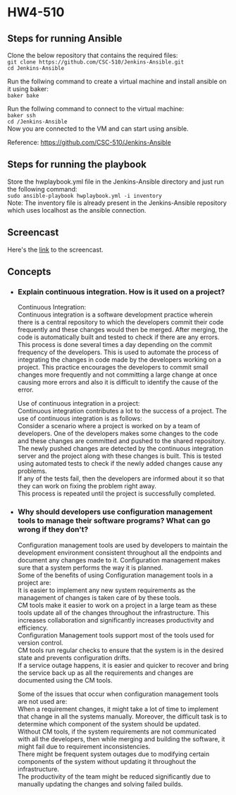 # HW4-510
## Steps for running Ansible
Clone the below repository that contains the required files:       
```git clone https://github.com/CSC-510/Jenkins-Ansible.git```   
```cd Jenkins-Ansible```  

Run the follwing command to create a virtual machine and install ansible on it using baker:    
```baker bake```  

Run the follwing command to connect to the virtual machine:  
```baker ssh```  
```cd /Jenkins-Ansible```  
Now you are connected to the VM and can start using ansible.  

Reference: https://github.com/CSC-510/Jenkins-Ansible  
## Steps for running the playbook
Store the hwplaybook.yml file in the Jenkins-Ansible directory and just run the following command:  
```sudo ansible-playbook hwplaybook.yml -i inventory```  
Note: The inventory file is already present in the Jenkins-Ansible repository which uses localhost as the ansible connection.

## Screencast
Here's the [link](https://drive.google.com/open?id=1WWMDQj7E831E5KixyTOwEm2f5rXsXtBE) to the screencast.

## Concepts
+ ### Explain continuous integration. How is it used on a project?  
  Continuous Integration:  
Continuous integration is a software development practice wherein there is a central repository to which the developers commit their code frequently and these changes would then be merged. After merging, the code is automatically built and tested to check if there are any errors. This process is done several times a day depending on the commit frequency of the developers. This is used to automate the process of integrating the changes in code made by the developers working on a project. This practice encourages the developers to commit small changes more frequently and not committing a large change at once causing more errors and also it is difficult to identify the cause of the error.

  Use of continuous integration in a project:  
Continuous integration contributes a lot to the success of a project. The use of continuous integration is as follows:  
Consider a scenario where a project is worked on by a team of developers. One of the developers makes some changes to the code and these changes are committed and pushed to the shared repository.   
The newly pushed changes are detected by the continuous integration server and the project along with these changes is built. This is tested using automated tests to check if the newly added changes cause any problems.  
If any of the tests fail, then the developers are informed about it so that they can work on fixing the problem right away.  
This process is repeated until the project is successfully completed.  

+ ### Why should developers use configuration management tools to manage their software programs? What can go wrong if they don't?  
  Configuration management tools are used by developers to maintain the development environment consistent throughout all the endpoints and document any changes made to it. Configuration management makes sure that a system performs the way it is planned.  
Some of the benefits of using Configuration management tools in a project are:  
It is easier to implement any new system requirements as the management of changes is taken care of by these tools.  
CM tools make it easier to work on a project in a large team as these tools update all of the changes throughout the infrastructure. This increases collaboration and significantly increases productivity and efficiency.  
Configuration Management tools support most of the tools used for version control.  
CM tools run regular checks to ensure that the system is in the desired state and prevents configuration drifts.  
If a service outage happens, it is easier and quicker to recover and bring the service back up as all the requirements and changes are documented using the CM tools.  

  Some of the issues that occur when configuration management tools are not used are:  
When a requirement changes, it might take a lot of time to implement that change in all the systems manually. Moreover, the difficult task is to determine which component of the system should be updated.  
Without CM tools, if the system requirements are not communicated with all the developers, then while merging and building the software, it might fail due to requirement inconsistencies.  
There might be frequent system outages due to modifying certain components of the system without updating it throughout the infrastructure.  
The productivity of the team might be reduced significantly due to manually updating the changes and solving failed builds.
